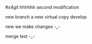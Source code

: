 #x4git
hhhhhh
second modification


new branch a new virtual copy  develop   

new we make changes -_-

merge test -_-